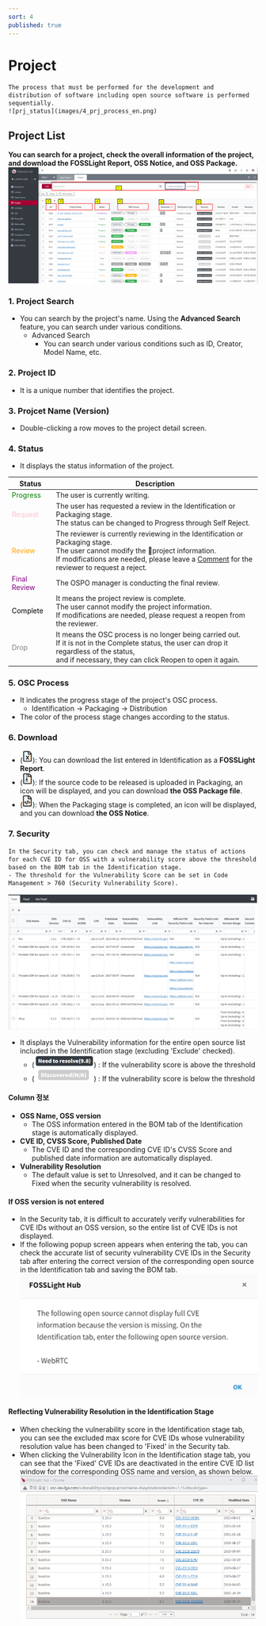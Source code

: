 ```yaml
---
sort: 4
published: true
---
```

# Project
```note
The process that must be performed for the development and distribution of software including open source software is performed sequentially.
![prj_status](images/4_prj_process_en.png)
```

## Project List
**You can search for a project, check the overall information of the project, and download the FOSSLight Report, OSS Notice, and OSS Package.**
![ProjectList](images/4_project_list_main.png) 

### 1. Project Search
- You can search by the project's name. Using the **Advanced Search** feature, you can search under various conditions.
    - Advanced Search
        - You can search under various conditions such as ID, Creator, Model Name, etc.

### 2. Project ID
- It is a unique number that identifies the project.

### 3. Projcet Name (Version)
- Double-clicking a row moves to the project detail screen.

### 4. Status
- It displays the status information of the project.

|Status|   Description   |
|----|----|
|<span style="color:green"> Progress </span>| The user is currently writing.|
|<span style="color:pink"> Request </span>| The user has requested a review in the Identification or Packaging stage. <br>The status can be changed to Progress through Self Reject.|
|<span style="color:orange"> Review </span>| The reviewer is currently reviewing in the Identification or Packaging stage. <br>The user cannot modify the project information. <br>If modifications are needed, please leave a [Comment](#comment) for the reviewer to request a reject.|
|<span style="color:purple"> Final Review </span>| The OSPO manager is conducting the final review.|
|<span style="color:black"> Complete </span>| It means the project review is complete. <br>The user cannot modify the project information.<br> If modifications are needed, please request a reopen from the reviewer.|
|<span style="color:grey"> Drop </span>| It means the OSC process is no longer being carried out. <br> If it is not in the Complete status, the user can drop it regardless of the status, <br>and if necessary, they can click Reopen to open it again.|


### 5. OSC Process
- It indicates the progress stage of the project's OSC process.
    - Identification -> Packaging -> Distribution
- The color of the process stage changes according to the status.


### 6. Download
- (<img src="images/4_project_download_report_icon.PNG" width="20" height="25" />): You can download the list entered in Identification as a **FOSSLight Report**.
- (<img src="images/4_project_download_file_icon.PNG" width="20" height="25" />): If the source code to be released is uploaded in Packaging, an icon will be displayed, and you can download **the OSS Package file**.
- (<img src="images/4_project_download_notice_icon.PNG" width="20" height="25" />): When the Packaging stage is completed, an icon will be displayed, and you can download **the OSS Notice**.


### 7. Security
```note
In the Security tab, you can check and manage the status of actions for each CVE ID for OSS with a vulnerability score above the threshold based on the BOM tab in the Identification stage.
- The threshold for the Vulnerability Score can be set in Code Management > 760 (Security Vulnerability Score).
```
![prj](images/4_project_sec_list.PNG)
- It displays the Vulnerability information for the entire open source list included in the Identification stage (excluding 'Exclude' checked).
    - (<img src="images/4_project_security_need_to_resolve.PNG" width="120" height="25" />) : If the vulnerability score is above the threshold
    - (<img src="images/4_project_security_na.PNG" width="120" height="25" />) : If the vulnerability score is below the threshold


#### Column 정보
- **OSS Name, OSS version**
    - The OSS information entered in the BOM tab of the Identification stage is automatically displayed.
- **CVE ID, CVSS Score, Published Date**
    - The CVE ID and the corresponding CVE ID's CVSS Score and published date information are automatically displayed.
- **Vulnerability Resolution**
    - The default value is set to Unresolved, and it can be changed to Fixed when the security vulnerability is resolved.

#### If OSS version is not entered
- In the Security tab, it is difficult to accurately verify vulnerabilities for CVE IDs without an OSS version, so the entire list of CVE IDs is not displayed.
- If the following popup screen appears when entering the tab, you can check the accurate list of security vulnerability CVE IDs in the Security tab after entering the correct version of the corresponding open source in the Identification tab and saving the BOM tab.    
![prj](images/4_project_sec_popup.PNG)

#### Reflecting Vulnerability Resolution in the Identification Stage
- When checking the vulnerability score in the Identification stage tab, you can see the excluded max score for CVE IDs whose vulnerability resolution value has been changed to 'Fixed' in the Security tab.
- When clicking the Vulnerability Icon in the Identification stage tab, you can see that the 'Fixed' CVE IDs are deactivated in the entire CVE ID list window for the corresponding OSS name and version, as shown below.
![fixed](images/4_project_security_fixed.png)
<br>
